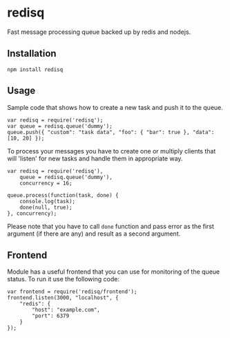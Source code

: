 
redisq
=====

Fast message processing queue backed up by redis and nodejs.

## Installation

    npm install redisq


## Usage

Sample code that shows how to create a new task and push it to the queue.

    var redisq = require('redisq');
    var queue = redisq.queue('dummy');
    queue.push({ "custom": "task data", "foo": { "bar": true }, "data": [10, 20] });

To process your messages you have to create one or multiply clients that will
'listen' for new tasks and handle them in appropriate way.

    var redisq = require('redisq'),
        queue = redisq.queue('dummy'),
        concurrency = 16;

    queue.process(function(task, done) {
        console.log(task);
        done(null, true);
    }, concurrency);

Please note that you have to call `done` function and pass error as the first argument
(if there are any) and result as a second argument.


## Frontend

Module has a useful frontend that you can use for monitoring of the queue status. To run
it use the following code:

    var frontend = require('redisq/frontend');
    frontend.listen(3000, "localhost", {
        "redis": {
            "host": "example.com",
            "port": 6379
        }
    });
